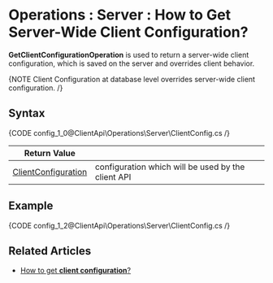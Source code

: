 ﻿# Operations : Server : How to Get Server-Wide Client Configuration?

**GetClientConfigurationOperation** is used to return a server-wide client configuration, which is saved on the server and overrides client behavior. 

{NOTE Client Configuration at database level overrides server-wide client configuration. /}

## Syntax

{CODE config_1_0@ClientApi\Operations\Server\ClientConfig.cs /}

| Return Value | |
| ------------- | ---- |
| [ClientConfiguration](../../../glossary/ClientConfiguration) | configuration which will be used by the client API |

## Example

{CODE config_1_2@ClientApi\Operations\Server\ClientConfig.cs /}

## Related Articles

- [How to get **client configuration**?](../../../../client-api/operations/maintenance/configuration/get-client-configuration)

